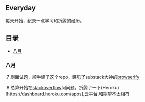 Everyday 
--------
每天开始，纪录一点学习和折腾的经历。

##  目录

* [八月](#Aug)

<a  name="Aug"></a>
###  八月

  .7  刷面试题，顺手建了这个repo，瞧见了substack大神的[browserify](http://browserify.org/)

  .8  总算开始在[stackoverflow](http://www.stackoverflow.com)问问题，折腾了一下(Heroku)[https://dashboard.heroku.com/apps],云平台,和期望不太相符
  